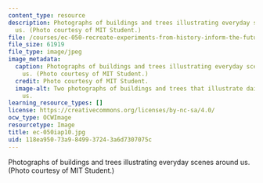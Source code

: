 ```yaml
---
content_type: resource
description: Photographs of buildings and trees illustrating everyday scenes around
  us. (Photo courtesy of MIT Student.)
file: /courses/ec-050-recreate-experiments-from-history-inform-the-future-from-the-past-galileo-january-iap-2010/118ea95073a9849937243a6d7307075c_ec-050iap10.jpg
file_size: 61919
file_type: image/jpeg
image_metadata:
  caption: Photographs of buildings and trees illustrating everyday scenes around
    us. (Photo courtesy of MIT Student.)
  credit: Photo courtesy of MIT Student.
  image-alt: Two photographs of buildings and trees that illustrate daily scenes surrounding
    us.
learning_resource_types: []
license: https://creativecommons.org/licenses/by-nc-sa/4.0/
ocw_type: OCWImage
resourcetype: Image
title: ec-050iap10.jpg
uid: 118ea950-73a9-8499-3724-3a6d7307075c
---
```

Photographs of buildings and trees illustrating everyday scenes around us. (Photo courtesy of MIT Student.)